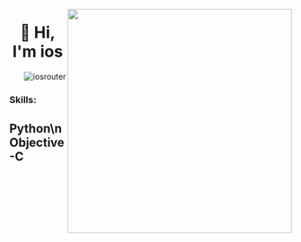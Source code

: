 
[<img align="right" width="400" src="https://github-readme-stats.vercel.app/api?username=iosrouter&show_icons=true"/>](https://github.com/iosrouter/)
<h1 align="center">👋 Hi, I'm ios</h1>

<p align="right"> <img src="https://komarev.com/ghpvc/?username=iosrouter&label=Profile%20views&color=0e75b6&style=flat-square" alt="iosrouter" /> </p>

<h3 align="left">Skills:</h3>

<p align="left">
  <h2>Python\n</h2?
  <h3>Objective-C<h3>
</p>
